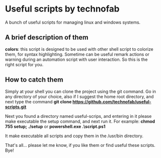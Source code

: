 # Useful scripts by technofab
A bunch of useful scripts for managing linux and windows systems.

## A brief description of them

**colors**: this script is designed to be used with other shell script to colorize them, for syntax highlighting. Sometime can be useful remark actions or warning during an automation script with user interaction. So this is the right script for you.

## How to catch them 
Simply at your shell you can clone the project using the git command. Go in any directory of your choice, also if I suggest the home root directory, and next type the command **git clone https://github.com/technofab/useful-scripts.git** 

Next you found a directory named useful-scrips, and entering in it please make executable the setup command, and next run it. For example: **chmod 755 setup; ./setup** or **powershell.exe .\script.ps1**

It make executable all scripts and copy them in the /usr/bin directory. 

That's all... please let me know, if you like them or find useful these scripts. Bye!
